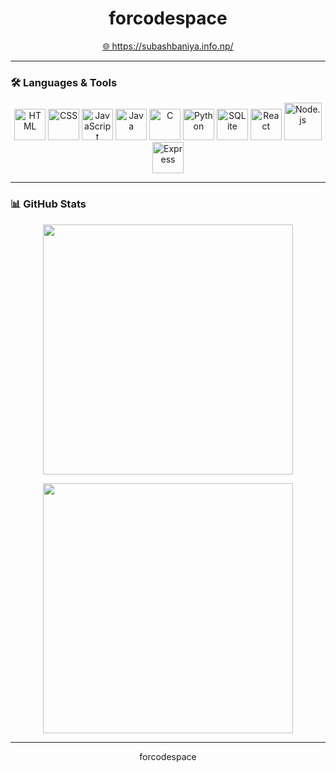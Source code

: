 <h1 align="center">forcodespace</h1>

<p align="center">
  <a href="https://subashbaniya.info.np" target="_blank">🌐 https://subashbaniya.info.np/</a>
</p>

---

### 🛠️ Languages & Tools

<p align="center">
  <img src="https://cdn.jsdelivr.net/gh/devicons/devicon/icons/html5/html5-original-wordmark.svg" alt="HTML" width="50" height="50"/>
  <img src="https://cdn.jsdelivr.net/gh/devicons/devicon/icons/css3/css3-original-wordmark.svg" alt="CSS" width="50" height="50"/>
  <img src="https://cdn.jsdelivr.net/gh/devicons/devicon/icons/javascript/javascript-original.svg" alt="JavaScript" width="50" height="50"/>
  <img src="https://cdn.jsdelivr.net/gh/devicons/devicon/icons/java/java-original-wordmark.svg" alt="Java" width="50" height="50"/>
  <img src="https://cdn.jsdelivr.net/gh/devicons/devicon/icons/c/c-original.svg" alt="C" width="50" height="50"/>
  <img src="https://cdn.jsdelivr.net/gh/devicons/devicon/icons/python/python-original-wordmark.svg" alt="Python" width="50" height="50"/>
  <img src="https://cdn.jsdelivr.net/gh/devicons/devicon/icons/sqlite/sqlite-original-wordmark.svg" alt="SQLite" width="50" height="50"/>
  <img src="https://cdn.jsdelivr.net/gh/devicons/devicon/icons/react/react-original-wordmark.svg" alt="React" width="50" height="50"/>
  <img src="https://cdn.jsdelivr.net/gh/devicons/devicon/icons/nodejs/nodejs-original-wordmark.svg" alt="Node.js" width="60" height="60"/>
  <img src="https://cdn.jsdelivr.net/gh/devicons/devicon/icons/express/express-original-wordmark.svg" alt="Express" width="50" height="50"/>
</p>

---

### 📊 GitHub Stats

<p align="center">
  <img src="https://github-readme-stats.vercel.app/api?username=forcodespace&show_icons=true&hide_border=false&bg_color=0d1117&border_color=ffffff&title_color=ffffff&text_color=ffffff&icon_color=ffffff" width="400" />
</p>

<p align="center">
  <img src="https://github-readme-stats.vercel.app/api/top-langs/?username=forcodespace&layout=compact&hide_border=false&bg_color=0d1117&border_color=ffffff&title_color=ffffff&text_color=ffffff" width="400" />
</p>

---

<p align="center">
  forcodespace
</p>
